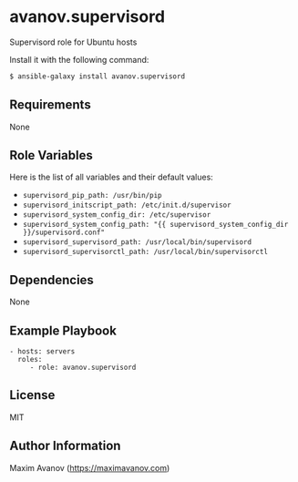 avanov.supervisord
==============================

Supervisord role for Ubuntu hosts

Install it with the following command:

```bash
$ ansible-galaxy install avanov.supervisord
```

Requirements
------------

None

Role Variables
--------------

Here is the list of all variables and their default values:

* ``supervisord_pip_path: /usr/bin/pip``
* ``supervisord_initscript_path: /etc/init.d/supervisor``
* ``supervisord_system_config_dir: /etc/supervisor``
* ``supervisord_system_config_path: "{{ supervisord_system_config_dir }}/supervisord.conf"``
* ``supervisord_supervisord_path: /usr/local/bin/supervisord``
* ``supervisord_supervisorctl_path: /usr/local/bin/supervisorctl``

Dependencies
------------

None

Example Playbook
-------------------------

    - hosts: servers
      roles:
         - role: avanov.supervisord

License
-------

MIT

Author Information
------------------

Maxim Avanov (https://maximavanov.com)
